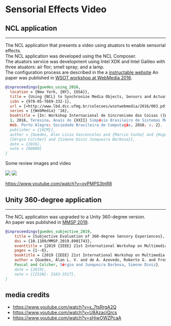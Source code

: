 # Sensorial Effects Video

## NCL application 
------------------

The NCL application that presents a video using atuators to enable sensorial
effects.  
The NCL application was developed using the NCL Composer.  
The atuators service was development using Intel XDK and Intel Galileo with
three atuators: air flor; smell spray; and a lamp.  
The configuration process are described in the a
[instructable website](https://www.instructables.com/id/Sensorial-Galileo-for-Video-based-Applications-Usi)
An paper was published in [WSOT workshop at WebMedia 2016](http://www.lbd.dcc.ufmg.br/colecoes/wsotwebmedia/2016/003.pdf).

```bibtex
@inproceedings{guedes_using_2016,
  location = {New York, {NY}, {USA}},
  title = {Using {NCL} to Synchronize Media Objects, Sensors and Actuators},
  isbn = {978-85-7669-332-1},
  url = {<http://www.lbd.dcc.ufmg.br/colecoes/wsotwebmedia/2016/003.pdf}>,
  series = {{WebMedia} '16},
  booktitle = {In: Workshop Internacional de Sincronismo das Coisas ({WSoT}), \
  1, 2016, Teresina. Anais do {XXII} Simpósio Brasileiro de Sistemas Multimídia \
  Web. Porto Alegre: Sociedade Brasileira de Computação, 2016. v. 2},
  publisher = {{ACM}},
  author = {Guedes, Alan Lívio Vasconcelos and {Marcio Cunha} and {Hugo Fuks} and\
  {Sérgio Colcher} and {Simone Diniz Junqueira Barbosa}},
  date = {2016},
  note = {00000}
}
```

Some review images and video 

![](https://github.com/TeleMidia/sensorial-effects-video/raw/master/docs/overview1.png)
![](https://github.com/TeleMidia/sensorial-effects-video/raw/master/docs/overview2.png)

<https://www.youtube.com/watch?v=ovPMPS3tnR8>


## Unity 360-degree application
-------------------------------

The NCL application was upgraded to a Unity 360-degree version.  
An paper was published in [MMSP 2019](https://ieeexplore.ieee.org/document/8901743).

```bibtex
@inproceedings{guedes_subjective_2019,
	title = {Subjective Evaluation of 360-degree Sensory Experiences},
	doi = {10.1109/MMSP.2019.8901743},
	eventtitle = {2019 {IEEE} 21st International Workshop on Multimedia Signal Processing ({MMSP})},
	pages = {1--6},
	booktitle = {2019 {IEEE} 21st International Workshop on Multimedia Signal Processing ({MMSP})},
	author = {Guedes, Álan L. V. and de A. Azevedo, Roberto G. and Frossard, \
	Pascal and Colcher, Sérgio and Junqueira Barbosa, Simone Diniz},
	date = {2019},
	note = {{ISSN}: 2163-3517},
}
```

## media credits

- <https://www.youtube.com/watch?v=x_7tsRrgA2Q>
- <https://www.youtube.com/watch?v=U8AzaciQrcs>
- <https://www.youtube.com/watch?v=sHiwOWZPcaA>
